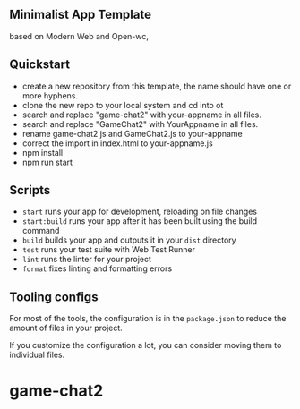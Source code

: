 
## Minimalist App Template

based on Modern Web and Open-wc,

## Quickstart

- create a new repository from this template, the name should have one or more hyphens.  
- clone the new repo to your local system and cd into ot
- search and replace "game-chat2" with your-appname in all files.
- search and replace "GameChat2" with YourAppname in all files.
- rename game-chat2.js and GameChat2.js to your-appname
- correct the import in index.html to your-appname.js
- npm install
- npm run start

## Scripts

- `start` runs your app for development, reloading on file changes
- `start:build` runs your app after it has been built using the build command
- `build` builds your app and outputs it in your `dist` directory
- `test` runs your test suite with Web Test Runner
- `lint` runs the linter for your project
- `format` fixes linting and formatting errors

## Tooling configs

For most of the tools, the configuration is in the `package.json` to reduce the amount of files in your project.

If you customize the configuration a lot, you can consider moving them to individual files.
# game-chat2
